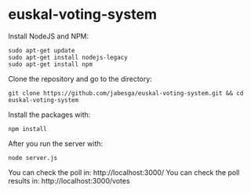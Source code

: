 # euskal-voting-system


Install NodeJS and NPM:
```
sudo apt-get update
sudo apt-get install nodejs-legacy
sudo apt-get install npm
```

Clone the repository and go to the directory:
```
git clone https://github.com/jabesga/euskal-voting-system.git && cd euskal-voting-system
```

Install the packages with:

```
npm install
```

After you run the server with:

```
node server.js
```

You can check the poll in: http://localhost:3000/
You can check the poll results in: http://localhost:3000/votes
